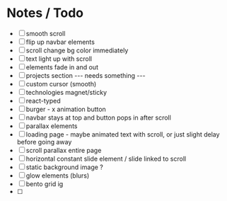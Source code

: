 # Notes / Todo

- [ ] smooth scroll
- [ ] flip up navbar elements
- [ ] scroll change bg color immediately
- [ ] text light up with scroll
- [ ] elements fade in and out
- [ ] projects section --- needs something ---
- [ ] custom cursor (smooth)
- [ ] technologies magnet/sticky
- [ ] react-typed
- [ ] burger - x animation button
- [ ] navbar stays at top and button pops in after scroll
- [ ] parallax elements
- [ ] loading page - maybe animated text with scroll, or just slight delay before going away
- [ ] scroll parallax entire page
- [ ] horizontal constant slide element / slide linked to scroll
- [ ] static background image ?
- [ ] glow elements (blurs)
- [ ] bento grid ig
- [ ]
